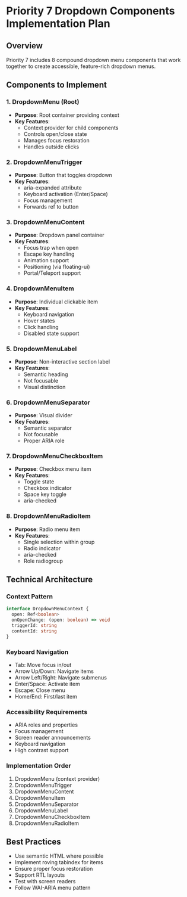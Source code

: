 # Priority 7 Dropdown Components Implementation Plan

## Overview
Priority 7 includes 8 compound dropdown menu components that work together to create accessible, feature-rich dropdown menus.

## Components to Implement

### 1. DropdownMenu (Root)
- **Purpose**: Root container providing context
- **Key Features**:
  - Context provider for child components
  - Controls open/close state
  - Manages focus restoration
  - Handles outside clicks

### 2. DropdownMenuTrigger
- **Purpose**: Button that toggles dropdown
- **Key Features**:
  - aria-expanded attribute
  - Keyboard activation (Enter/Space)
  - Focus management
  - Forwards ref to button

### 3. DropdownMenuContent
- **Purpose**: Dropdown panel container
- **Key Features**:
  - Focus trap when open
  - Escape key handling
  - Animation support
  - Positioning (via floating-ui)
  - Portal/Teleport support

### 4. DropdownMenuItem
- **Purpose**: Individual clickable item
- **Key Features**:
  - Keyboard navigation
  - Hover states
  - Click handling
  - Disabled state support

### 5. DropdownMenuLabel
- **Purpose**: Non-interactive section label
- **Key Features**:
  - Semantic heading
  - Not focusable
  - Visual distinction

### 6. DropdownMenuSeparator
- **Purpose**: Visual divider
- **Key Features**:
  - Semantic separator
  - Not focusable
  - Proper ARIA role

### 7. DropdownMenuCheckboxItem
- **Purpose**: Checkbox menu item
- **Key Features**:
  - Toggle state
  - Checkbox indicator
  - Space key toggle
  - aria-checked

### 8. DropdownMenuRadioItem
- **Purpose**: Radio menu item
- **Key Features**:
  - Single selection within group
  - Radio indicator
  - aria-checked
  - Role radiogroup

## Technical Architecture

### Context Pattern
```typescript
interface DropdownMenuContext {
  open: Ref<boolean>
  onOpenChange: (open: boolean) => void
  triggerId: string
  contentId: string
}
```

### Keyboard Navigation
- Tab: Move focus in/out
- Arrow Up/Down: Navigate items
- Arrow Left/Right: Navigate submenus
- Enter/Space: Activate item
- Escape: Close menu
- Home/End: First/last item

### Accessibility Requirements
- ARIA roles and properties
- Focus management
- Screen reader announcements
- Keyboard navigation
- High contrast support

### Implementation Order
1. DropdownMenu (context provider)
2. DropdownMenuTrigger
3. DropdownMenuContent
4. DropdownMenuItem
5. DropdownMenuSeparator
6. DropdownMenuLabel
7. DropdownMenuCheckboxItem
8. DropdownMenuRadioItem

## Best Practices
- Use semantic HTML where possible
- Implement roving tabindex for items
- Ensure proper focus restoration
- Support RTL layouts
- Test with screen readers
- Follow WAI-ARIA menu pattern